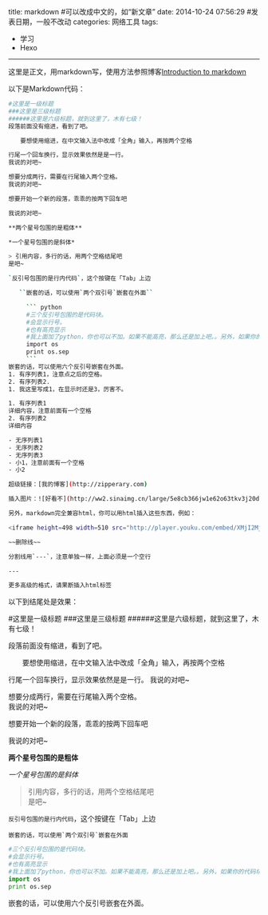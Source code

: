 title: markdown #可以改成中文的，如“新文章”
date: 2014-10-24 07:56:29 #发表日期，一般不改动
categories: 网络工具
tags: 
  - 学习
  - Hexo
---
 这里是正文，用markdown写，使用方法参照博客[Introduction to markdown](http://zipperary.com/2013/05/22/introduction-to-markdown/)


<!--more-->


 以下是Markdown代码：


 ``` bash
#这里是一级标题
###这里是三级标题
######这里是六级标题，就到这里了，木有七级！
段落前面没有缩进，看到了吧。

　　要想使用缩进，在中文输入法中改成「全角」输入，再按两个空格

行尾一个回车换行，显示效果依然是是一行。
我说的对吧~

想要分成两行，需要在行尾输入两个空格。  
我说的对吧~

想要开始一个新的段落，乖乖的按两下回车吧

我说的对吧~

**两个星号包围的是粗体**

*一个星号包围的是斜体*

> 引用内容，多行的话，用两个空格结尾吧  
是吧~

`反引号包围的是行内代码`，这个按键在「Tab」上边

    ``嵌套的话，可以使用`两个双引号`嵌套在外面``
 
      ``` python
      #三个反引号包围的是代码块。
      #会显示行号。
      #也有高亮显示
      #我上面加了python，你也可以不加。如果不能高亮，那么还是加上吧。。另外，如果你的代码块包围的是html，那你应该写html而不是python
      import os
      print os.sep
      ```
嵌套的话，可以使用六个反引号嵌套在外面。
1. 有序列表1，注意点之后的空格。
2. 有序列表2.
1. 我这里写成1，在显示时还是3，厉害不。

1. 有序列表1
 详细内容，注意前面有一个空格
2. 有序列表2
 详细内容

- 无序列表1
- 无序列表2
- 无序列表3
 - 小1，注意前面有一个空格
 - 小2

超级链接：[我的博客](http://zipperary.com)

插入图片：![好看不](http://ww2.sinaimg.cn/large/5e8cb366jw1e62o63tkv3j20dh078q5a.jpg)

另外，markdown完全兼容html，你可以用html插入这些东西，例如：

<iframe height=498 width=510 src="http://player.youku.com/embed/XMjI2MjU3MDMy" frameborder=0 allowfullscreen></iframe>

~~删除线~~

分割线用`---`，注意单独一样，上面必须是一个空行

---

更多高级的格式，请果断插入html标签
```


以下到结尾处是效果：

#这里是一级标题
###这里是三级标题
######这里是六级标题，就到这里了，木有七级！

段落前面没有缩进，看到了吧。

　　要想使用缩进，在中文输入法中改成「全角」输入，再按两个空格

行尾一个回车换行，显示效果依然是是一行。
我说的对吧~

想要分成两行，需要在行尾输入两个空格。  
我说的对吧~

想要开始一个新的段落，乖乖的按两下回车吧

我说的对吧~


**两个星号包围的是粗体**

*一个星号包围的是斜体*

> 引用内容，多行的话，用两个空格结尾吧  
是吧~


`反引号包围的是行内代码`，这个按键在「Tab」上边

``嵌套的话，可以使用`两个双引号`嵌套在外面``

```python
#三个反引号包围的是代码块。
#会显示行号。
#也有高亮显示
#我上面加了python，你也可以不加。如果不能高亮，那么还是加上吧。。另外，如果你的代码块包围的是html，那你应该写html而不是python
import os
print os.sep
```
嵌套的话，可以使用六个反引号嵌套在外面。